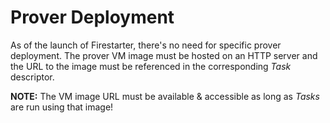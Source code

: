 # Prover Deployment

As of the launch of Firestarter, there's no need for specific prover deployment. The prover VM image must be hosted on an HTTP server and the URL to the image must be referenced in the corresponding _Task_ descriptor.

**NOTE:** The VM image URL must be available & accessible as long as _Tasks_ are run using that image!
